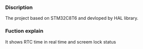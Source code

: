 ### Discription
The project based on STM32C8T6 and devloped by HAL library.

### Fuction explain
It shows RTC time in real time and screem lock status 
